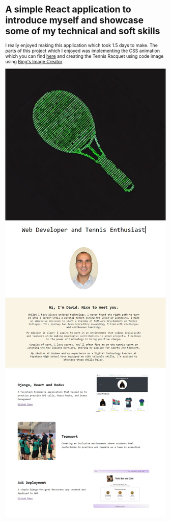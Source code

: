 # A simple React application to introduce myself and showcase some of my technical and soft skills

I really enjoyed making this application which took 1.5 days to make. The parts of this project which I enjoyed was implementing the CSS animation which you can find [here](https://www.youtube.com/watch?v=yefgBA1CecI) and creating the Tennis Racquet using code image using [Bing's Image Creator](https://www.bing.com/create) 

![alt text](https://github.com/dmackeyward/react-cv-blog/blob/master/screenshots/1.jpg?raw=true)
![alt text](https://github.com/dmackeyward/react-cv-blog/blob/master/screenshots/2.jpg?raw=true)
![alt text](https://github.com/dmackeyward/react-cv-blog/blob/master/screenshots/3.jpg?raw=true)

